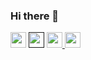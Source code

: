 ### Hi there 👋

<!--
**kunalkhandelwal/kunalkhandelwal** is a ✨ _special_ ✨ repository because its `README.md` (this file) appears on your GitHub profile.

Here are some ideas to get you started:

- 🔭 I’m currently working on ...
- 🌱 I’m currently learning ...
- 👯 I’m looking to collaborate on ...
- 🤔 I’m looking for help with ...
- 💬 Ask me about ...
- 📫 How to reach me: ...
- 😄 Pronouns: ...
- ⚡ Fun fact: ...
-->
<p>
<a href="https://twitter.com/Kunal_K29"><img src="https://aleen42.github.io/badges/src/twitter.svg" height=25></a> 
<a href=""><img src="https://aleen42.github.io/badges/src/medium.svg" height=25></a> 
<a href="https://www.linkedin.com/in/kunal-khandelwal-54b4b117a/"><img src="https://img.shields.io/badge/linkedin-%230077B5.svg?&style=for-the-badge&logo=linkedin&logoColor=white" height=25>
<a href="https://www.instagram.com/kunal._.khandelwal/"><img src="https://img.shields.io/badge/instagram-%23E4405F.svg?&style=for-the-badge&logo=instagram&logoColor=white" height=25>
 </a> 
</p>
  
<!--
 
<p align="left"> <img src="https://komarev.com/ghpvc/?username=Tejas1510" alt="Tejas1510" /> </p> 
  
## Hi there 👋,           
#### I'm Tejas Tapas, Student at 👨‍💻 Ramdeobaba college Pursuing B.Tech in CSE branch.  I am tech enthusiast, I love to build Full stack Application and currently focusing on React, Material UI and Frontend Frameworks.  

<img align="right" alt="GIF" src="https://miro.medium.com/max/875/1*Urc28sbnORGOW5oyohQ06g.gif" width="400px" />  

# Talking about Personal Stuffs:

- 👨🏽‍💻 I’m currently working on **Android and Java**
- 🌱 I’m currently learning **Javascript**, **Android**, **React**, **Frontend Design**
- 👯 I’m looking to collaborate on <a href="https://github.com/Tejas1510/Awesome-Javascript-and-React-Project">**Full Stack Projects**</a>
- 👨‍💻 Some of my projects are available at my <a href="https://github.com/Tejas1510?tab=repositories">**Github**</a>
- 💬 Ask me about anything, I am happy to help
- 📫 How to reach me: tejasstapas@gmail.com
- 😄 Pronouns: Web Developer and Android Developer
- ⚡ Website : <a target="_blank" href="https://tejastapas.netlify.app/">Tejas Tapas</a>


 # Stats:
 
![Profile View](http://estruyf-github.azurewebsites.net/api/VisitorHit?user=Tejas1510&repo=github-visitors-badge&countColorcountColor&countColor=%237B1E7A)

<a href="https://Tejas1510.github.io">
  <img src="https://github-readme-stats.vercel.app/api?username=Tejas1510&count_private=true" align="center"/>
</a>
<a href="https://Tejas1510.github.io">
  <img src="https://github-readme-stats.vercel.app/api/top-langs/?username=Tejas1510&layout=compact" align="center"/>
</a>
-->
